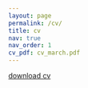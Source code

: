 ```yaml
---
layout: page
permalink: /cv/
title: cv
nav: true
nav_order: 1
cv_pdf: cv_march.pdf
---
```


[download cv](https://justinmelnick.github.io/assets/pdf/cv_march.pdf)
